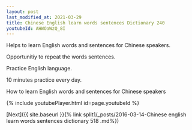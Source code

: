 ```yaml
---
layout: post
last_modified_at: 2021-03-29
title: Chinese English learn words sentences Dictionary 240 
youtubeId: AHWOaWzQ_8I
---
```

 
 
Helps to learn English words and sentences for Chinese speakers.

Opportunitiy to repeat the words sentences. 

Practice English language. 
 
10 minutes practice every day. 
 
How to learn English words and sentences for Chinese speakers 
 
{% include youtubePlayer.html id=page.youtubeId %}
 
 
[Next]({{ site.baseurl }}{% link  split1/_posts/2016-03-14-Chinese english learn words sentences dictionary 518 .md%})
 
